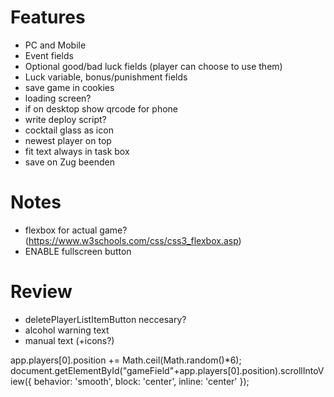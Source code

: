 # Features
- PC and Mobile
- Event fields
- Optional good/bad luck fields (player can choose to use them)
- Luck variable, bonus/punishment fields
- save game in cookies
- loading screen?
- if on desktop show qrcode for phone
- write deploy script?
- cocktail glass as icon
- newest player on top
- fit text always in task box
- save on Zug beenden


# Notes
- flexbox for actual game? (https://www.w3schools.com/css/css3_flexbox.asp)
- ENABLE fullscreen button

# Review
- deletePlayerListItemButton neccesary?
- alcohol warning text
- manual text (+icons?)


app.players[0].position += Math.ceil(Math.random()*6);
document.getElementById("gameField"+app.players[0].position).scrollIntoView({
            behavior: 'smooth',
            block: 'center',
            inline: 'center'
        });